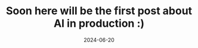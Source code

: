 ---
title: "Soon here will be the first post about AI in production :)"
date: 2024-06-20
categories:
    - AI in production
---